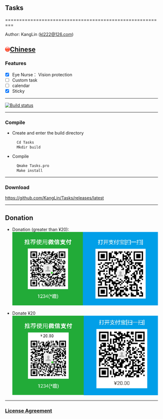 ## Tasks

=========================================================

Author: KangLin (kl222@126.com)

[<img src="Resource/image/china.png" alt="Chinese" title="Chinese" width="16" height="16"/>Chinese](README_zh_CN.md)
------------------------------------------------

### Features

- [x] Eye Nurse： Vision protection
- [ ] Custom task
- [ ] calendar
- [x] Sticky

------------------------------------------------

[![Build status](https://ci.appveyor.com/api/projects/status/hw8wsnwinrnohhda?svg=true)](https://ci.appveyor.com/project/KangLin/tasks)

------------------------------------------------

### Compile
- Create and enter the build directory

        Cd Tasks
        Mkdir build

- Compile

        Qmake Tasks.pro
        Make install

------------------------------------------------

### Download
https://github.com/KangLin/Tasks/releases/latest

------------------------------------------------

## Donation
- Donation (greater than ¥20):  
![donation (greater than ¥20)](Resource/image/Contribute.png "donation (greater than ¥20)")

- Donate ¥20  
![donation ¥20](Resource/image/Contribute20.png "donation ¥20")

------------------------------------------------

### [License Agreement](LICENSE.MD "LICENSE.MD")
